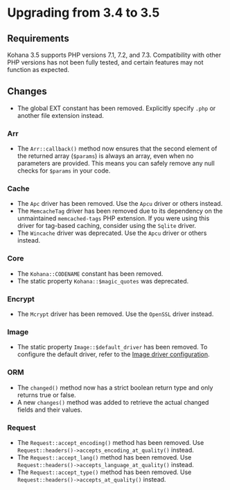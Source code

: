 # Upgrading from 3.4 to 3.5

## Requirements

Kohana 3.5 supports PHP versions 7.1, 7.2, and 7.3. Compatibility with other PHP versions has not been fully tested, and
certain features may not function as expected.

## Changes

- The global EXT constant has been removed. Explicitly specify `.php` or another file extension instead.

### Arr

- The `Arr::callback()` method now ensures that the second element of the returned array (`$params`) is always an array,
  even when no parameters are provided. This means you can safely remove any null checks for `$params` in your code.

### Cache

- The `Apc` driver has been removed. Use the `Apcu` driver or others instead.
- The `MemcacheTag` driver has been removed due to its dependency on the unmaintained `memcached-tags` PHP extension. If
  you were using this driver for tag-based caching, consider using the `Sqlite` driver.
- The `Wincache` driver was deprecated. Use the `Apcu` driver or others instead.

### Core

- The `Kohana::CODENAME` constant has been removed.
- The static property `Kohana::$magic_quotes` was deprecated.

### Encrypt

- The `Mcrypt` driver has been removed. Use the `OpenSSL` driver instead.

### Image

- The static property `Image::$default_driver` has been removed. To configure the default driver, refer to
  the [Image driver configuration](../../guide/image/#drivers).

### ORM

- The `changed()` method now has a strict boolean return type and only returns true or false.
- A new `changes()` method was added to retrieve the actual changed fields and their values.

### Request

- The `Request::accept_encoding()` method has been removed. Use `Request::headers()->accepts_encoding_at_quality()`
  instead.
- The `Request::accept_lang()` method has been removed. Use `Request::headers()->accepts_language_at_quality()` instead.
- The `Request::accept_type()` method has been removed. Use `Request::headers()->accepts_at_quality()` instead.
